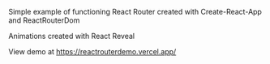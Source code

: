 Simple example of functioning React Router created with Create-React-App and ReactRouterDom

Animations created with React Reveal

View demo at https://reactrouterdemo.vercel.app/
